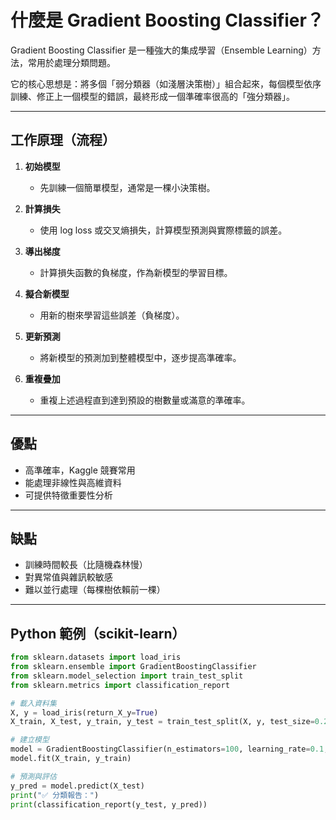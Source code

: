 #  什麼是 Gradient Boosting Classifier？

Gradient Boosting Classifier 是一種強大的集成學習（Ensemble Learning）方法，常用於處理分類問題。

它的核心思想是：將多個「弱分類器（如淺層決策樹）」組合起來，每個模型依序訓練、修正上一個模型的錯誤，最終形成一個準確率很高的「強分類器」。

---

##  工作原理（流程）

1. **初始模型**  
   - 先訓練一個簡單模型，通常是一棵小決策樹。

2. **計算損失**  
   - 使用 log loss 或交叉熵損失，計算模型預測與實際標籤的誤差。

3. **導出梯度**  
   - 計算損失函數的負梯度，作為新模型的學習目標。

4. **擬合新模型**  
   - 用新的樹來學習這些誤差（負梯度）。

5. **更新預測**  
   - 將新模型的預測加到整體模型中，逐步提高準確率。

6. **重複疊加**  
   - 重複上述過程直到達到預設的樹數量或滿意的準確率。

---

##  優點

- 高準確率，Kaggle 競賽常用
- 能處理非線性與高維資料
- 可提供特徵重要性分析

---

##  缺點

- 訓練時間較長（比隨機森林慢）
- 對異常值與雜訊較敏感
- 難以並行處理（每棵樹依賴前一棵）

---

##  Python 範例（scikit-learn）
```python
from sklearn.datasets import load_iris
from sklearn.ensemble import GradientBoostingClassifier
from sklearn.model_selection import train_test_split
from sklearn.metrics import classification_report

# 載入資料集
X, y = load_iris(return_X_y=True)
X_train, X_test, y_train, y_test = train_test_split(X, y, test_size=0.2, random_state=42)

# 建立模型
model = GradientBoostingClassifier(n_estimators=100, learning_rate=0.1, max_depth=3)
model.fit(X_train, y_train)

# 預測與評估
y_pred = model.predict(X_test)
print("✅ 分類報告：")
print(classification_report(y_test, y_pred))
